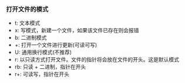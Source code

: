 ### 打开文件的模式
- t: 文本模式
- x: 写模式，新建一个文件，如果该文件已存在则会报错
- b: 二进制模式
- +: 打开一个文件进行更新(可读可写)
- U: 通用换行模式(不推荐)
- r: 以只读方式打开文件。文件的指针将会放在文件的开头。这是默认模式
- rb: 只读 + 二进制，指针在开头
- r+: 可读写，指针在开头
